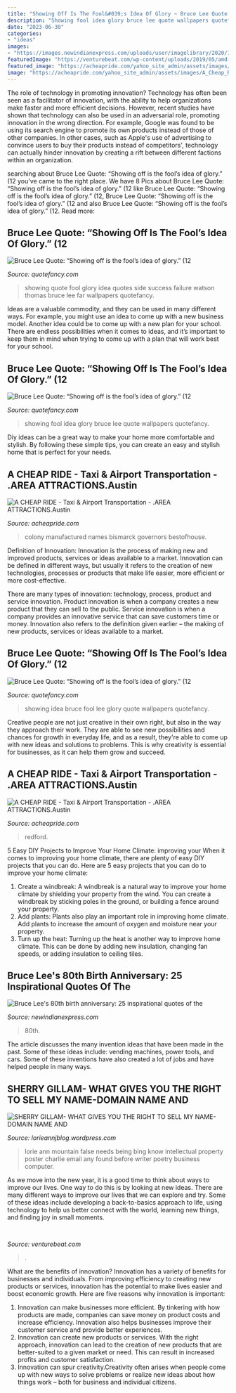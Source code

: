 ```yaml
---
title: "Showing Off Is The Fool&#039;s Idea Of Glory ~ Bruce Lee Quote: “showing Off Is The Fool’s Idea Of Glory.” (12"
description: "Showing fool idea glory bruce lee quote wallpapers quotefancy"
date: "2023-06-30"
categories:
- "ideas"
images:
- "https://images.newindianexpress.com/uploads/user/imagelibrary/2020/11/27/original/Bruce_Lee_Quote_10.jpg"
featuredImage: "https://venturebeat.com/wp-content/uploads/2019/05/amd-ryzen-third-generation.jpg"
featured_image: "https://acheapride.com/yahoo_site_admin/assets/images/A_Cheap_Ride_-_Web_Site_Photos_-_Texas_Governors_Mansion_-_Pre-Fire_05-08.241192129_std.jpg"
image: "https://acheapride.com/yahoo_site_admin/assets/images/A_Cheap_Ride_-_Web_Site_Photos_-_Paramount_Theater_-_08-11.241193104_std.jpg"
---
```



The role of technology in promoting innovation?
Technology has often been seen as a facilitator of innovation, with the ability to help organizations make faster and more efficient decisions. However, recent studies have shown that technology can also be used in an adversarial role, promoting innovation in the wrong direction. For example, Google was found to be using its search engine to promote its own products instead of those of other companies. In other cases, such as Apple's use of advertising to convince users to buy their products instead of competitors', technology can actually hinder innovation by creating a rift between different factions within an organization.

	

		
searching about Bruce Lee Quote: “Showing off is the fool’s idea of glory.” (12 you've came to the right place. We have 8 Pics about Bruce Lee Quote: “Showing off is the fool’s idea of glory.” (12 like Bruce Lee Quote: “Showing off is the fool’s idea of glory.” (12, Bruce Lee Quote: “Showing off is the fool’s idea of glory.” (12 and also Bruce Lee Quote: “Showing off is the fool’s idea of glory.” (12. Read more:
		
    
## Bruce Lee Quote: “Showing Off Is The Fool’s Idea Of Glory.” (12

<img loading=lazy src="https://quotefancy.com/media/wallpaper/3840x2160/2031784-Bruce-Lee-Quote-Showing-off-is-the-fool-s-idea-of-glory.jpg" onerror="this.onerror=null;this.src='https://tse1.mm.bing.net/th?id=OIP.CS2etAVVxB1j3M0LDvZJkgFNC7&amp;pid=15.1';" alt="Bruce Lee Quote: “Showing off is the fool’s idea of glory.” (12">

_Source: quotefancy.com_

>showing quote fool glory idea quotes side success failure watson thomas bruce lee far wallpapers quotefancy. 

	

Ideas are a valuable commodity, and they can be used in many different ways. For example, you might use an idea to come up with a new business model. Another idea could be to come up with a new plan for your school. There are endless possibilities when it comes to ideas, and it’s important to keep them in mind when trying to come up with a plan that will work best for your school.

    
## Bruce Lee Quote: “Showing Off Is The Fool’s Idea Of Glory.” (12

<img loading=lazy src="https://quotefancy.com/media/wallpaper/3840x2160/1721910-Bruce-Lee-Quote-Showing-off-is-the-fool-s-idea-of-glory.jpg" onerror="this.onerror=null;this.src='https://tse1.mm.bing.net/th?id=OIP.-4_vP-mHY-7yM0K7-zTc6gHaEK&amp;pid=15.1';" alt="Bruce Lee Quote: “Showing off is the fool’s idea of glory.” (12">

_Source: quotefancy.com_

>showing fool idea glory bruce lee quote wallpapers quotefancy. 

	

Diy ideas can be a great way to make your home more comfortable and stylish. By following these simple tips, you can create an easy and stylish home that is perfect for your needs.

    
## A CHEAP RIDE - Taxi &amp; Airport Transportation - .AREA ATTRACTIONS.Austin

<img loading=lazy src="https://acheapride.com/yahoo_site_admin/assets/images/A_Cheap_Ride_-_Web_Site_Photos_-_Texas_Governors_Mansion_-_Pre-Fire_05-08.241192129_std.jpg" onerror="this.onerror=null;this.src='https://tse2.mm.bing.net/th?id=OIP.xDcsM57O9l-BLK07qfwZFwHaF-&amp;pid=15.1';" alt="A CHEAP RIDE - Taxi &amp; Airport Transportation - .AREA ATTRACTIONS.Austin">

_Source: acheapride.com_

>colony manufactured names bismarck governors bestofhouse. 

	

Definition of Innovation:
Innovation is the process of making new and improved products, services or ideas available to a market. Innovation can be defined in different ways, but usually it refers to the creation of new technologies, processes or products that make life easier, more efficient or more cost-effective.

There are many types of innovation: technology, process, product and service innovation. Product innovation is when a company creates a new product that they can sell to the public. Service innovation is when a company provides an innovative service that can save customers time or money. Innovation also refers to the definition given earlier – the making of new products, services or ideas available to a market.

    
## Bruce Lee Quote: “Showing Off Is The Fool’s Idea Of Glory.” (12

<img loading=lazy src="https://quotefancy.com/media/wallpaper/3840x2160/2031785-Bruce-Lee-Quote-Showing-off-is-the-fool-s-idea-of-glory.jpg" onerror="this.onerror=null;this.src='https://tse1.mm.bing.net/th?id=OIP.Ov9DSrrjfUbI_cF1FfX1MAFNC7&amp;pid=15.1';" alt="Bruce Lee Quote: “Showing off is the fool’s idea of glory.” (12">

_Source: quotefancy.com_

>showing idea bruce fool lee glory quote wallpapers quotefancy. 

	

Creative people are not just creative in their own right, but also in the way they approach their work. They are able to see new possibilities and chances for growth in everyday life, and as a result, they're able to come up with new ideas and solutions to problems. This is why creativity is essential for businesses, as it can help them grow and succeed.

    
## A CHEAP RIDE - Taxi &amp; Airport Transportation - .AREA ATTRACTIONS.Austin

<img loading=lazy src="https://acheapride.com/yahoo_site_admin/assets/images/A_Cheap_Ride_-_Web_Site_Photos_-_Paramount_Theater_-_08-11.241193104_std.jpg" onerror="this.onerror=null;this.src='https://tse4.mm.bing.net/th?id=OIP.6rLS0y8vMuNfiGnz7PjqkgAAAA&amp;pid=15.1';" alt="A CHEAP RIDE - Taxi &amp; Airport Transportation - .AREA ATTRACTIONS.Austin">

_Source: acheapride.com_

>redford. 

	

5 Easy DIY Projects to Improve Your Home Climate: improving your
When it comes to improving your home climate, there are plenty of easy DIY projects that you can do. Here are 5 easy projects that you can do to improve your home climate: 
1. Create a windbreak: A windbreak is a natural way to improve your home climate by shielding your property from the wind. You can create a windbreak by sticking poles in the ground, or building a fence around your property. 
2. Add plants: Plants also play an important role in improving home climate. Add plants to increase the amount of oxygen and moisture near your property. 
3. Turn up the heat: Turning up the heat is another way to improve home climate. This can be done by adding new insulation, changing fan speeds, or adding insulation to ceiling tiles. 

    
## Bruce Lee&#039;s 80th Birth Anniversary: 25 Inspirational Quotes Of The

<img loading=lazy src="https://images.newindianexpress.com/uploads/user/imagelibrary/2020/11/27/original/Bruce_Lee_Quote_10.jpg" onerror="this.onerror=null;this.src='https://tse1.mm.bing.net/th?id=OIP.pXyIvCugRRmHR105LK_GkgHaDt&amp;pid=15.1';" alt="Bruce Lee&#039;s 80th birth anniversary: 25 inspirational quotes of the">

_Source: newindianexpress.com_

>80th. 

	

The article discusses the many invention ideas that have been made in the past. Some of these ideas include: vending machines, power tools, and cars. Some of these inventions have also created a lot of jobs and have helped people in many ways.

    
## SHERRY GILLAM- WHAT GIVES YOU THE RIGHT TO SELL MY NAME-DOMAIN NAME AND

<img loading=lazy src="https://ci6.googleusercontent.com/proxy/-9E3t8yIRA2nZs14TKr463Ja9DH6ug0sLn2xMKn0DVskTbcGPCi96n_4fmS9FUMrHfVQPu_bZNiVOBfDUrLN2mxJs0IkMl99PJ1f15szZAkzwJaRVwqx=s0-d-e1-ft#http://lorieannj.com/wp-content/uploads/2013/06/1313604121CAvHDi.jpg" onerror="this.onerror=null;this.src='https://tse4.mm.bing.net/th?id=OIP.fh76zg6w_xu_pWAlN09cGgAAAA&amp;pid=15.1';" alt="SHERRY GILLAM- WHAT GIVES YOU THE RIGHT TO SELL MY NAME-DOMAIN NAME AND">

_Source: lorieannjblog.wordpress.com_

>lorie ann mountain false needs being bing know intellectual property poster charlie email any found before writer poetry business computer. 

	

As we move into the new year, it is a good time to think about ways to improve our lives. One way to do this is by looking at new ideas. There are many different ways to improve our lives that we can explore and try. Some of these ideas include developing a back-to-basics approach to life, using technology to help us better connect with the world, learning new things, and finding joy in small moments.

    
## 

<img loading=lazy src="https://venturebeat.com/wp-content/uploads/2019/05/amd-ryzen-third-generation.jpg" onerror="this.onerror=null;this.src='https://tse1.mm.bing.net/th?id=OIP.11ghnT6m99Zk2gavAzErcQHaDt&amp;pid=15.1';" alt="">

_Source: venturebeat.com_

>. 

	

What are the benefits of innovation?
Innovation has a variety of benefits for businesses and individuals. From improving efficiency to creating new products or services, innovation has the potential to make lives easier and boost economic growth. Here are five reasons why innovation is important: 
1. Innovation can make businesses more efficient. By tinkering with how products are made, companies can save money on product costs and increase efficiency. Innovation also helps businesses improve their customer service and provide better experiences. 
2. Innovation can create new products or services. With the right approach, innovation can lead to the creation of new products that are better-suited to a given market or need. This can result in increased profits and customer satisfaction. 
3. Innovation can spur creativity.Creativity often arises when people come up with new ways to solve problems or realize new ideas about how things work – both for business and individual citizens.

